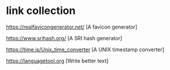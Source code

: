 # link collection

https://realfavicongenerator.net/ [A favicon generator]

https://www.srihash.org/ [A SRI hash generator]

https://time.is/Unix_time_converter [A UNIX timestamp converter]

https://languagetool.org [Write better text]
